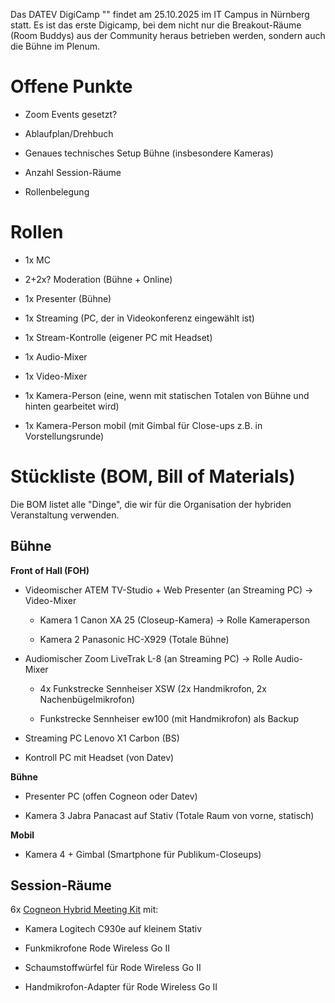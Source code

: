 Das DATEV DigiCamp "" findet am 25.10.2025 im IT Campus in Nürnberg statt. Es ist das erste Digicamp, bei dem nicht nur die Breakout-Räume (Room Buddys) aus der Community heraus betrieben werden, sondern auch die Bühne im Plenum.

# Offene Punkte

- Zoom Events gesetzt?

- Ablaufplan/Drehbuch

- Genaues technisches Setup Bühne (insbesondere Kameras)

- Anzahl Session-Räume

- Rollenbelegung

# Rollen

- 1x MC

- 2+2x? Moderation (Bühne + Online)

- 1x Presenter (Bühne)

- 1x Streaming (PC, der in Videokonferenz eingewählt ist)

- 1x Stream-Kontrolle (eigener PC mit Headset)

- 1x Audio-Mixer

- 1x Video-Mixer

- 1x Kamera-Person (eine, wenn mit statischen Totalen von Bühne und hinten gearbeitet wird)

- 1x Kamera-Person mobil (mit Gimbal für Close-ups z.B. in Vorstellungsrunde)

# Stückliste (BOM, Bill of Materials)

Die BOM listet alle "Dinge", die wir für die Organisation der hybriden Veranstaltung verwenden.

## Bühne

**Front of Hall (FOH)**

- Videomischer ATEM TV-Studio + Web Presenter (an Streaming PC) -> Video-Mixer
  
  - Kamera 1 Canon XA 25 (Closeup-Kamera) -> Rolle Kameraperson
  
  - Kamera 2 Panasonic HC-X929 (Totale Bühne)

- Audiomischer Zoom LiveTrak L-8 (an Streaming PC) -> Rolle Audio-Mixer
  
  - 4x Funkstrecke Sennheiser XSW (2x Handmikrofon, 2x Nachenbügelmikrofon)
  
  - Funkstrecke Sennheiser ew100 (mit Handmikrofon) als Backup

- Streaming PC Lenovo X1 Carbon (BS)

- Kontroll PC mit Headset (von Datev)

**Bühne**

- Presenter PC (offen Cogneon oder Datev)

- Kamera 3 Jabra Panacast auf Stativ (Totale Raum von vorne, statisch)

**Mobil**

- Kamera 4 + Gimbal (Smartphone für Publikum-Closeups)

## Session-Räume

6x [Cogneon Hybrid Meeting Kit](https://wiki.cogneon.de/hmk) mit:

- Kamera Logitech C930e auf kleinem Stativ

- Funkmikrofone Rode Wireless Go II

- Schaumstoffwürfel für Rode Wireless Go II

- Handmikrofon-Adapter für Rode Wireless Go II
